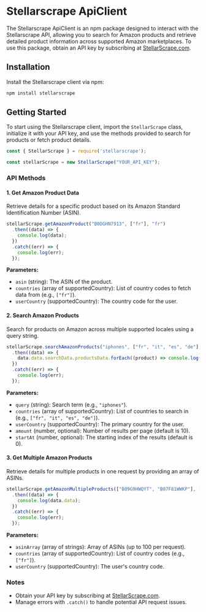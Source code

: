 

# Stellarscrape ApiClient

The Stellarscrape ApiClient is an npm package designed to interact with the Stellarscrape API, allowing you to search for Amazon products and retrieve detailed product information across supported Amazon marketplaces. To use this package, obtain an API key by subscribing at [StellarScrape.com](https://stellarscrape.com).

## Installation

Install the Stellarscrape client via npm:

```bash
npm install stellarscrape
```

## Getting Started

To start using the Stellarscrape client, import the `StellarScrape` class, initialize it with your API key, and use the methods provided to search for products or fetch product details.

```javascript
const { StellarScrape } = require('stellarscrape');

const stellarScrape = new StellarScrape("YOUR_API_KEY");
```

### API Methods

#### 1. Get Amazon Product Data

Retrieve details for a specific product based on its Amazon Standard Identification Number (ASIN).

```javascript
stellarScrape.getAmazonProduct("B0DGHN7913", ["fr"], "fr")
  .then((data) => {
    console.log(data);
  })
  .catch((err) => {
    console.log(err);
  });
```

**Parameters:**
- `asin` (string): The ASIN of the product.
- `countries` (array of supportedCountry): List of country codes to fetch data from (e.g., `["fr"]`).
- `userCountry` (supportedCountry): The country code for the user.

#### 2. Search Amazon Products

Search for products on Amazon across multiple supported locales using a query string.

```javascript
stellarScrape.searchAmazonProducts("iphones", ["fr", "it", "es", "de"], "fr", 10, 0)
  .then((data) => {
    data.data.searchData.productsData.forEach((product) => console.log(product));
  })
  .catch((err) => {
    console.log(err);
  });
```

**Parameters:**
- `query` (string): Search term (e.g., `"iphones"`).
- `countries` (array of supportedCountry): List of countries to search in (e.g., `["fr", "it", "es", "de"]`).
- `userCountry` (supportedCountry): The primary country for the user.
- `amount` (number, optional): Number of results per page (default is 10).
- `startAt` (number, optional): The starting index of the results (default is 0).

#### 3. Get Multiple Amazon Products

Retrieve details for multiple products in one request by providing an array of ASINs.

```javascript
stellarScrape.getAmazonMultipleProducts(["B09G9HWQYT", "B07F81WWKP"], ["fr"], "fr")
  .then((data) => {
    console.log(data.data);
  })
  .catch((err) => {
    console.log(err);
  });
```

**Parameters:**
- `asinArray` (array of strings): Array of ASINs (up to 100 per request).
- `countries` (array of supportedCountry): List of country codes (e.g., `["fr"]`).
- `userCountry` (supportedCountry): The user's country code.


### Notes

- Obtain your API key by subscribing at [StellarScrape.com](https://stellarscrape.com).
- Manage errors with `.catch()` to handle potential API request issues.

